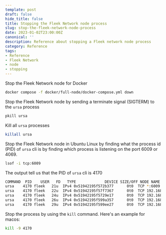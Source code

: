 ```yaml
---
template: post
draft: false
hide_title: false
title: Stopping the Fleek Network node process
slug: stop-the-fleek-network-node-process
date: 2023-01-02T23:00:00Z
canonical: ''
description: Reference about stopping a Fleek network node process
category: Reference
tags:
- Reference
- Fleek Network
- node
- stopping
---
```


Stop the Fleek Network node for Docker

```sh
docker compose -f docker/full-node/docker-compose.yml down
```

Stop the Fleek Network node by sending a terminate signal (SIGTERM) to the `ursa` process

```sh
pkill ursa
```

Kill all `ursa` processes

```sh
killall ursa
```

Stop the Fleek Network node in Ubuntu Linux by finding what the process id (PID) of `ursa` cli is by finding which process is listening on the port 6009 or 4069.

```sh
lsof -i tcp:6009
```

The output tell us that the PID of `ursa` cli is 4170

```sh
COMMAND  PID    USER   FD   TYPE             DEVICE SIZE/OFF NODE NAME
ursa    4170 fleek   21u  IPv4 0x51942195f572b377      0t0  TCP *:6009 (LISTEN)
ursa    4170 fleek   22u  IPv4 0x51942195f57f7367      0t0  TCP 192.168.0.48:51450->159.223.211.234:6009 (ESTABLISHED)
ursa    4170 fleek   24u  IPv4 0x51942195f5729e17      0t0  TCP 192.168.0.48:51451->146.190.232.131:6009 (ESTABLISHED)
ursa    4170 fleek   26u  IPv4 0x51942195f599a357      0t0  TCP 192.168.0.48:51452->146.190.232.131:6009 (ESTABLISHED)
ursa    4170 fleek   29u  IPv4 0x51942195f599ee27      0t0  TCP 192.168.0.48:51453->159.223.211.234:6009 (ESTABLISHED)
```

Stop the process by using the `kill` command. Here's an example for macos:

```sh
kill -9 4170
```

